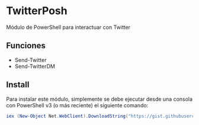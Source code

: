 # TwitterPosh
Módulo de PowerShell para interactuar con Twitter

## Funciones

* Send-Twitter
* Send-TwitterDM

## Install

Para instalar este módulo, simplemente se debe ejecutar desde una consola con PowerShell v3 (o más reciente) el siguiente comando:

```powershell
iex (New-Object Net.WebClient).DownloadString("https://gist.githubusercontent.com/vmsilvamolina/d8a0ccc3c1946caad748/raw/ae0b746f34c695d6e7bc4b2f929bb2e8180020a8/Install-TwitterPoshModule.ps1")
```
